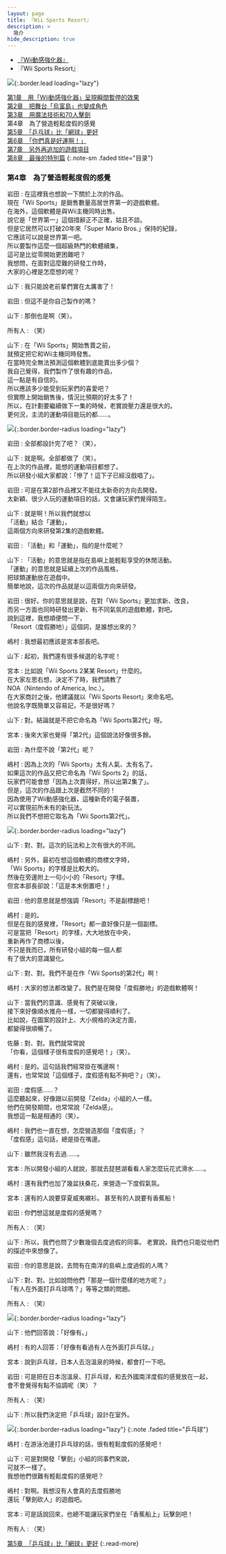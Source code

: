 ```yaml
---
layout: page
title: 『Wii Sports Resort』
description: >
  简介
hide_description: true
---
```


<nav class="pagination heading clearfix" role="navigation">
  <ul>
    <li class="pagination-item">
      <a href="../../vol1/1/">
        『Wii動感強化器』
      </a>
    </li>
    <li class="pagination-item">
      <a style="background-color:rgba(225,224,224,0.3);">
        『Wii Sports Resort』
      </a>
    </li>
  </ul>
</nav>

![](/interviews/cht-hk/wii/wiisportsresort/vol2/img/wsr_interview_title_8.jpg){:.border.lead loading="lazy"}

[第1章　用「Wii動感強化器」呈現瞬間暫停的效果](1.md)<br>
[第2章　把舞台「烏富島」也變成角色](2.md)<br>
[第3章　用魔法技術和70人擊劍](3.md)<br>
第4章　為了營造輕鬆度假的感覺<br>
[第5章　「乒乓球」比「網球」更好](5.md)<br>
[第6章　「你們真是好運啊！」](6.md)<br>
[第7章　另外再追加的遊戲項目](7.md)<br>
[第8章　最後的特別篇](8.md)
{:.note-sm .faded title="目录"}

### 第4章　為了營造輕鬆度假的感覺

岩田
: 在這裡我也想說一下關於上次的作品。<br>現在「Wii Sports」是銷售數量高居世界第一的遊戲軟體。<br>在海外，這個軟體是與Wii主機同時出售。<br>說它是「世界第一」這個措辭正不正確，姑且不談。<br>但是它居然可以打破20年來「Super Mario Bros.」保持的紀錄，<br>它應該可以說是世界第一吧。<br>所以要製作這麼一個超級熱門的軟體續集，<br>這可是比從零開始更困難吧？<br>我想問，在面對這麼難的研發工作時，<br>大家的心裡是怎麼想的呢？

山下
: 我只能說老前輩們實在太厲害了！

岩田
: 但這不是你自己製作的嗎？

山下
: 那倒也是啊（笑）。

所有人
: （笑）

山下
: 在「Wii Sports」開始售賣之前，<br>就預定把它和Wii主機同時發售。<br>在當時完全無法預測這個軟體到底能賣出多少個？<br>我自己覺得，我們製作了很有趣的作品，<br>這一點是有自信的。<br>所以應該多少能受到玩家們的喜愛吧？<br>但實際上開始銷售後，情況比預期的好太多了！<br>所以，在計劃要繼續做下一集的時候，老實說壓力還是很大的。<br>更何況，主流的運動項目能玩的都……。

![](/interviews/cht-hk/wii/wiisportsresort/vol2/img/wsr_interview_43.jpg){:.border.border-radius loading="lazy"}

岩田
: 全部都設計完了吧？（笑）。

山下
: 就是啊。全部都做了（笑）。<br>在上次的作品裡，能想的運動項目都想了。<br>所以研發小組大家都說：「慘了！這下子已經沒戲唱了」。

岩田
: 可是在第2部作品裡又不能往太新奇的方向去開發。<br>太新穎、很少人玩的運動項目的話，又會讓玩家們覺得陌生。

山下
: 就是啊！所以我們就想以<br>「活動」結合「運動」，<br>這兩個方向來研發第2集的遊戲軟體。

岩田
: 「活動」和「運動」，指的是什麼呢？

山下
: 「活動」的意思就是指在島嶼上能輕鬆享受的休閒活動。<br>「運動」的意思就是延續上次的作品風格，<br>把球類運動放在遊戲中。<br>簡單地說，這次的作品就是以這兩個方向來研發。

岩田
: 很好。你的意思就是說，在對「Wii Sports」更加求新、改良，<br>而另一方面也同時研發出更新、有不同氣氛的遊戲軟體，對吧。<br>說到這裡，我想順便問一下，<br>「Resort（度假勝地）」這個詞，是誰想出來的？

嶋村
: 我想最初應該是宮本部長吧。

山下
: 起初，我們還有很多候選的名字呢！

宮本
: 比如說「Wii Sports 2某某 Resort」什麼的。<br>在大家左思右想，決定不了時，我們請教了<br>NOA（Nintendo of America, Inc.）。<br>在大家商討之後，他建議就以「Wii Sports Resort」來命名吧。<br>他說名字既簡單又容易記，不是很好嗎？

山下
: 對。結論就是不把它命名為「Wii Sports第2代」呀。

宮本
: 後來大家也覺得「第2代」這個說法好像很多餘。

岩田
: 為什麼不說「第2代」呢？

嶋村
: 因為上次的「Wii Sports」太有人氣、太有名了。<br>如果這次的作品又把它命名為「Wii Sports 2」的話，<br>玩家們可能會想「因為上次賣得好，所以出第2集了」。<br>但是，這次的作品跟上次是截然不同的！<br>因為使用了Wii動感強化器，這種新奇的電子裝置，<br>可以實現前所未有的新玩法。<br>所以我們不想把它取名為「Wii Sports第2代」。

![](/interviews/cht-hk/wii/wiisportsresort/vol2/img/wsr_interview_44.jpg){:.border.border-radius loading="lazy"}

山下
: 對、對。這次的玩法和上次有很大的不同。

嶋村
: 另外，最初在想這個軟體的商標文字時，<br>「Wii Sports」的字樣是比較大的。<br>然後在旁邊附上一句小小的「Resort」字樣。<br>但宮本部長卻說：「這是本末倒置吧！」

岩田
: 他的意思就是想強調「Resort」不是副標題吧！

嶋村
: 是的。<br>但是在我的感覺裡，「Resort」都一直好像只是一個副標。<br>可是當把「Resort」的字樣，大大地放在中央，<br>重新再作了商標以後，<br>不只是我而已，所有研發小組的每一個人都<br>有了很大的意識變化。

山下
: 對、對。我們不是在作「Wii Sports的第2代」啊！

嶋村
: 大家的想法都改變了。我們是在開發「度假勝地」的遊戲軟體啊！

山下
: 當我們的意識、感覺有了突破以後，<br>接下來好像順水推舟一樣，一切都變得順利了。<br>比如說，在圖案的設計上、大小規格的決定方面，<br>都變得很順暢了。

佐藤
: 對、對。我們就常常說<br>「你看，這個樣子很有度假的感覺吧！」（笑）。

嶋村
: 是的。這句話我們經常掛在嘴邊啊！<br>還有，也常常說「這個樣子，度假感有點不夠吧？」（笑）。

岩田
: 度假感……？<br>這麼聽起來，好像跟以前開發「Zelda」小組的人一樣。<br>他們在開發期間，也常常說「Zelda感」。<br>我想這一點是相通的（笑）。

嶋村
: 我們也一直在想，怎麼營造那個「度假感」？<br>「度假感」這句話，總是掛在嘴邊。

山下
: 雖然我沒有去過……。

宮本
: 所以開發小組的人就說，那就去琵琶湖看看人家怎麼玩花式滑水……。

嶋村
: 還有我們也加了幾盆扶桑花，來營造一下度假氣氛。

宮本
: 還有的人說要穿夏威夷襯衫。
甚至有的人說要有香蕉船！

岩田
: 你們想這就是度假的感覺嗎？

所有人
: （笑）

山下
: 所以，我們也問了少數幾個去度過假的同事。
老實說，我們也只能從他們的描述中來想像了。

岩田
: 你的意思是說，去問有在南洋的島嶼上度過假的人嗎？

山下
: 對、對。比如說問他們「那是一個什麼樣的地方呢？」<br>「有人在外面打乒乓球嗎？」等等之類的問題。

所有人
: （笑）

![](/interviews/cht-hk/wii/wiisportsresort/vol2/img/wsr_interview_45.jpg){:.border.border-radius loading="lazy"}

山下
: 他們回答說：「好像有。」

嶋村
: 有的人回答：「好像有看過有人在外面打乒乓球。」

宮本
: 說到乒乓球，日本人去泡溫泉的時候，都會打一下吧。

岩田
: 可是把在日本泡溫泉、打乒乓球，和去外國南洋度假的感覺放在一起，<br>會不會覺得有點不協調呢（笑）？

所有人
: （笑）

山下
: 所以我們決定把「乒乓球」設計在室外。

![](/interviews/cht-hk/wii/wiisportsresort/vol2/img/wsr_interview_46.jpg){:.border.border-radius loading="lazy"}
{:.note .faded title="乒乓球"}

嶋村
: 在游泳池邊打乒乓球的話，很有輕鬆度假的感覺吧！

山下
: 可是對開發「擊劍」小組的同事們來說，<br>可就不一樣了。<br>我想他們很難有輕鬆度假的感覺吧？

嶋村
: 對啊。我想沒有人會真的去度假勝地<br>還玩「擊劍砍人」的遊戲吧。

宮本
: 可是話說回來，也總不能讓玩家們坐在「香蕉船上」玩擊劍吧！

所有人
: （笑）

[第5章　「乒乓球」比「網球」更好](5.md)
{:.read-more}
